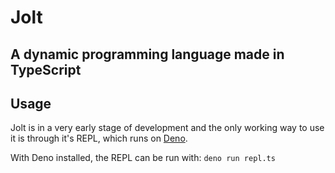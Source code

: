 # Jolt
A dynamic programming language made in TypeScript
---

## Usage
Jolt is in a very early stage of development and the only working way to use it is through it's REPL, which runs on [Deno](https://deno.land).

With Deno installed, the REPL can be run with:
`deno run repl.ts`